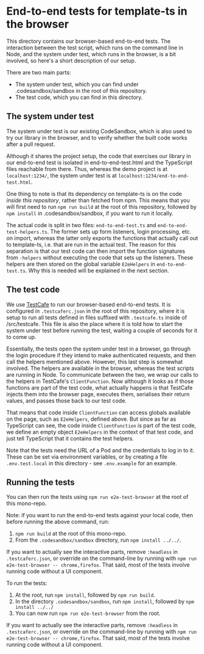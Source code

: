 # End-to-end tests for template-ts in the browser

This directory contains our browser-based end-to-end tests. The interaction
between the test script, which runs on the command line in Node, and the system
under test, which runs in the browser, is a bit involved, so here's a short
description of our setup.

There are two main parts:

- The system under test, which you can find under .codesandbox/sandbox in the
  root of this repository.
- The test code, which you can find in this directory.

## The system under test

The system under test is our existing CodeSandbox, which is also used to try our
library in the browser, and to verify whether the built code works after a pull
request.

Although it shares the project setup, the code that exercises our library in our
end-to-end test is isolated in end-to-end-test.html and the TypeScript files
reachable from there. Thus, whereas the demo project is at
`localhost:1234/`, the system under test is at
`localhost:1234/end-to-end-test.html`.

One thing to note is that its dependency on template-ts is on the code _inside
this repository_, rather than fetched from npm. This means that you will first
need to run `npm run build` at the root of this repository, followed by
`npm install` in .codesandbox/sandbox, if you want to run it locally.

The actual code is split in two files: `end-to-end-test.ts` and
`end-to-end-test-helpers.ts`. The former sets up form listeners, login
processing, etc. on import, whereas the latter only exports the functions that
actually call out to template-ts, i.e. that are run in the actual test. The
reason for this separation is that our test code can then import the function
signatures from `-helpers` without executing the code that sets up the
listeners. These helpers are then stored on the global variable `E2eHelpers` in
`end-to-end-test.ts`. Why this is needed will be explained in the next section.

## The test code

We use [TestCafe](https://devexpress.github.io/testcafe/) to run our
browser-based end-to-end tests. It is configured in `.testcaferc.json` in the
root of this repository, where it is setup to run all tests defined in files
suffixed with `.testcafe.ts` inside of /src/testcafe. This file is also the
place where it is told how to start the system under test before running the
test, waiting a couple of seconds for it to come up.

Essentially, the tests open the system under test in a browser, go through the
login procedure if they intend to make authenticated requests, and then call the
helpers mentioned above. However, this last step is somewhat involved. The
helpers are available in the browser, whereas the test scripts are running in
Node. To communicate between the two, we wrap our calls to the helpers in
TestCafe's `ClientFunction`. Now although it looks as if those functions are
part of the test code, what actually happens is that TestCafe injects them into
the browser page, executes them, serialises their return values, and passes
those back to our test code.

That means that code inside `ClientFunction` can access globals available on the
page, such as `E2eHelpers`, defined above. But since as far as TypeScript can
see, the code inside `ClientFunction` is part of the test code, we define an
empty object `E2eHelpers` in the context of that test code, and just tell
TypeScript that it contains the test helpers.

Note that the tests need the URL of a Pod and the credentials to log in to it.
These can be set via environment variables, or by creating a file
`.env.test.local` in this directory - see `.env.example` for an example.

## Running the tests

You can then run the tests using `npm run e2e-test-browser` at the root of this
mono-repo.

Note: if you want to run the end-to-end tests against your local code, then
before running the above command, run:

1. `npm run build` at the root of this mono-repo.
2. From the `.codesandbox/sandbox` directory, run `npm install ../../`.

If you want to actually see the interactive parts, remove `:headless` in
`.testcaferc.json`, or override on the command-line by running with
`npm run e2e-test-browser -- chrome,firefox`. That said, most of the tests
involve running code without a UI component.

To run the tests:

1. At the root, run `npm install`, followed by `npm run build`.
2. In the directory `.codesandbox/sandbox`, run `npm install`, followed by
   `npm install ../../`
3. You can now run `npm run e2e-test-browser` from the root.

If you want to actually see the interactive parts, remove `:headless` in
`.testcaferc.json`, or override on the command-line by running with
`npm run e2e-test-browser -- chrome,firefox`. That said, most of the tests
involve running code without a UI component.
